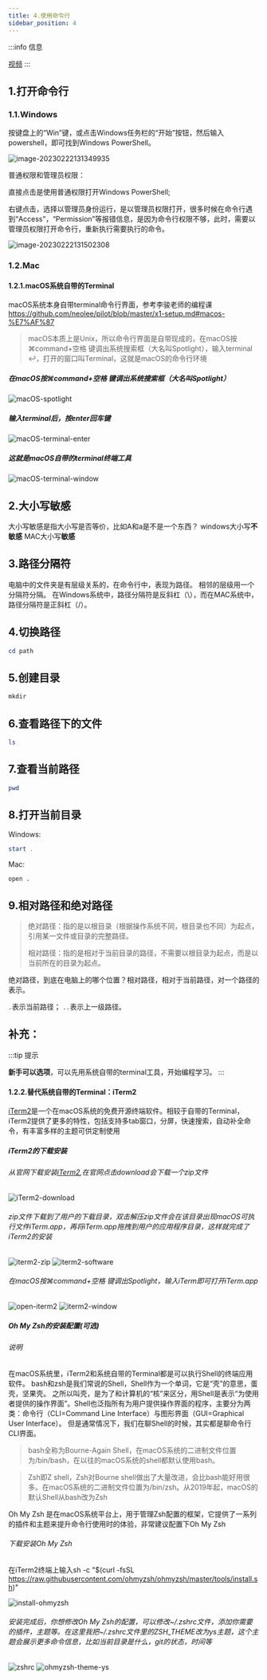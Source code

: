 ```yaml
---
title: 4.使用命令行
sidebar_position: 4
---
```


:::info 信息

[视频](https://www.bilibili.com/video/BV1Jo4y1Y7SC/?vd_source=4a888db8814702b2062fcaf2575be745)
:::

## 1.打开命令行

### 1.1.Windows

按键盘上的“Win”键，或点击Windows任务栏的“开始”按钮，然后输入powershell，即可找到Windows PowerShell。

![image-20230222131349935](./p0-4-cli.assets/image-20230222131349935.png)

普通权限和管理员权限：

直接点击是使用普通权限打开Windows  PowerShell;

右键点击，选择以管理员身份运行，是以管理员权限打开，很多时候在命令行遇到“Access”，“Permission”等报错信息，是因为命令行权限不够，此时，需要以管理员权限打开命令行，重新执行需要执行的命令。

![image-20230222131502308](./p0-4-cli.assets/image-20230222131502308.png)

### 1.2.Mac

#### 1.2.1.macOS系统自带的Terminal

macOS系统本身自带terminal命令行界面，参考李骏老师的编程课 https://github.com/neolee/pilot/blob/master/x1-setup.md#macos-%E7%AF%87

> macOS本质上是Unix，所以命令行界面是自带现成的，在macOS按⌘command+空格 键调出系统搜索框（大名叫Spotlight），输入terminal ↩︎，打开的窗口叫Terminal，这就是macOS的命令行环境

##### 在macOS按⌘command+空格 键调出系统搜索框（大名叫Spotlight）

![macOS-spotlight](./p0-4-cli.assets/macOS-spotlight.png)

##### 输入terminal后，按enter回车键

![macOS-terminal-enter](./p0-4-cli.assets/macOS-terminal-enter.png)

##### 这就是macOS自带的terminal终端工具

![macOS-terminal-window](./p0-4-cli.assets/macOS-terminal-window.png)



## 2.大小写敏感

大小写敏感是指大小写是否等价，比如A和a是不是一个东西？
windows大小写**不敏感**
MAC大小写**敏感**



## 3.路径分隔符

电脑中的文件夹是有层级关系的，在命令行中，表现为路径。
相邻的层级用一个分隔符分隔。
在Windows系统中，路径分隔符是反斜杠（\），而在MAC系统中，路径分隔符是正斜杠（/）。



## 4.切换路径

```powershell
cd path
```



## 5.创建目录

```powershell
mkdir
```



## 6.查看路径下的文件

```powershell
ls
```

## 7.查看当前路径
``` powershell
pwd
```



## 8.打开当前目录

Windows:

```powershell
start .
```

Mac:


```shell
open .
```



## 9.相对路径和绝对路径

> 绝对路径：指的是以根目录（根据操作系统不同，根目录也不同）为起点，引用某一文件或目录的完整路径。
> 
> 相对路径：指的是相对于当前目录的路径，不需要以根目录为起点，而是以当前所在的目录为起点。

绝对路径，到底在电脑上的哪个位置？相对路径，相对于当前路径，对一个路径的表示。

`.`表示当前路径；
`..`表示上一级路径。




## 补充：

:::tip 提示

**新手可以选项**，可以先用系统自带的terminal工具，开始编程学习。
:::



#### 1.2.2.替代系统自带的Terminal：iTerm2

[iTerm2](https://iterm2.com/)是一个在macOS系统的免费开源终端软件。相较于自带的Terminal，iTerm2提供了更多的特性，包括支持多tab窗口，分屏，快速搜索，自动补全命令，有丰富多样的主题可供定制使用

##### iTerm2的下载安装

###### 从官网下载安装[iTerm2](https://iterm2.com/),在官网点击download会下载一个zip文件
![iTerm2-download](./p0-4-cli.assets/iTerm2-download.png)

###### zip文件下载到了用户的下载目录，双击解压zip文件会在该目录出现macOS可执行文件iTerm.app，再将iTerm.app拖拽到用户的应用程序目录，这样就完成了iTerm2的安装
![iterm2-zip](./p0-4-cli.assets/iterm2-zip.png)
![iterm2-software](./p0-4-cli.assets/iterm2-software.png)

###### 在macOS按⌘command+空格 键调出Spotlight，输入iTerm即可打开iTerm.app
![open-iterm2](./p0-4-cli.assets/open-iterm2.png)
![iterm2-window](./p0-4-cli.assets/iterm2-window.png)

##### Oh My Zsh的安装配置(可选)

###### 说明
在macOS系统里，iTerm2和系统自带的Terminal都是可以执行Shell的终端应用软件。
bash和zsh是我们常说的Shell，Shell作为一个单词，它是“壳”的意思，蛋壳，坚果壳。
之所以叫壳，是为了和计算机的“核”来区分，用Shell是表示“为使用者提供的操作界面”。Shell也泛指所有为用户提供操作界面的程序，主要分为两类：命令行（CLI=Command Line Interface）与图形界面（GUI=Graphical User Interface）。
但是通常情况下，我们在聊Shell的时候，其实都是聊命令行CLI界面。

> bash全称为Bourne-Again Shell，在macOS系统的二进制文件位置为/bin/bash，在以往的macOS系统的shell都默认使用bash。

> Zsh即Z shell，Zsh对Bourne shell做出了大量改进，会比bash能好用很多。在macOS系统的二进制文件位置为/bin/zsh。从2019年起，macOS的默认Shell从bash改为Zsh

Oh My Zsh 是在macOS系统平台上，用于管理Zsh配置的框架，它提供了一系列的插件和主题来提升命令行使用时的体验，非常建议配置下Oh My Zsh

###### 下载安装Oh My Zsh

在iTerm2终端上输入sh -c "$(curl -fsSL https://raw.githubusercontent.com/ohmyzsh/ohmyzsh/master/tools/install.sh)"

![install-ohmyzsh](./p0-4-cli.assets/install-ohmyzsh.png)

###### 安装完成后，你想修改Oh My Zsh的配置，可以修改~/.zshrc文件，添加你需要的插件，主题等。在这里我把~/.zshrc文件里的ZSH_THEME改为ys主题，这个主题会展示更多命令信息，比如当前目录是什么，git的状态，时间等
![zshrc](./p0-4-cli.assets/zshrc.png)
![ohmyzsh-theme-ys](./p0-4-cli.assets/ohmyzsh-theme-ys.png)

